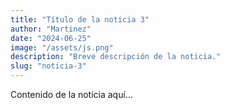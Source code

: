 ```yaml
---
title: "Título de la noticia 3"
author: "Martinez"
date: "2024-06-25"
image: "/assets/js.png"
description: "Breve descripción de la noticia."
slug: "noticia-3"
---
```

Contenido de la noticia aquí...
